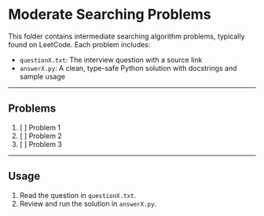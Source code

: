 # Moderate Searching Problems

This folder contains intermediate searching algorithm problems, typically found on LeetCode. Each problem includes:

- `questionX.txt`: The interview question with a source link
- `answerX.py`: A clean, type-safe Python solution with docstrings and sample usage

---

## Problems

1. [ ] Problem 1
2. [ ] Problem 2
3. [ ] Problem 3

---

## Usage

1. Read the question in `questionX.txt`.
2. Review and run the solution in `answerX.py`. 